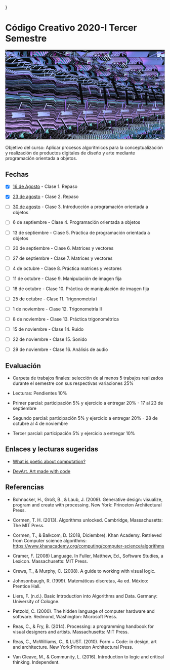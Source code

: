 }
# Código Creativo 2020-I Tercer Semestre

![portada](https://github.com/EmilioOcelotl/centro20-I_CC3/blob/master/img/portada3.png)

Objetivo del curso: Aplicar procesos algorítmicos para la conceptualización y realización de productos digitales de diseño y arte mediante programación orientada a objetos.

## Fechas

- [x] [16 de Agosto](https://github.com/EmilioOcelotl/centro20-I_CC3/tree/master/centro3_190816/README.md) - Clase 1. Repaso

- [x] [23 de agosto](https://github.com/EmilioOcelotl/centro20-I_CC3/tree/master/centro3_190823/README.md) - Clase 2. Repaso

- [ ] [30 de agosto](https://github.com/EmilioOcelotl/centro20-I_CC3/tree/master/centro3_190830/README.md) - Clase 3. Introducción a programación orientada a objetos

- [ ] 6 de septiembre - Clase 4. Programación orientada a objetos

- [ ] 13 de septiembre - Clase 5. Práctica de programación orientada a objetos

- [ ] 20 de septiembre - Clase 6. Matrices y vectores

- [ ] 27 de septiembre - Clase 7. Matrices y vectores

- [ ] 4 de octubre - Clase 8. Práctica matrices y vectores

- [ ] 11 de octubre - Clase 9. Manipulación de imagen fija

- [ ] 18 de octubre - Clase 10. Práctica de manipulación de imagen fija

- [ ] 25 de octubre - Clase 11. Trigonometría I

- [ ] 1 de noviembre - Clase 12. Trigonometría II

- [ ] 8 de noviembre - Clase 13. Práctica trigonométrica 

- [ ] 15 de noviembre - Clase 14. Ruido

- [ ] 22 de noviembre - Clase 15. Sonido

- [ ] 29 de noviembre - Clase 16. Análisis de audio

## Evaluación 

- Carpeta de trabajos finales: selección de al menos 5 trabajos realizados durante el semestre con sus respectivas variaciones 25%

- Lecturas: Pendientes 10%

- Primer parcial: participación 5% y ejercicio a entregar 20% - 17 al 23 de septiembre 

- Segundo parcial: participación 5% y ejercicio a entregar 20% - 28 de octubre al 4 de noviembre

- Tercer parcial: participación 5% y ejercicio a entregar 10% 

## Enlaces y lecturas sugeridas

- [What is poetic about computation?](https://poeticcomputation.info/chapters/ch.1/)

- [DevArt. Art made with code](https://devart.withgoogle.com/)

## Referencias 

- Bohnacker, H., Groß, B., & Laub, J. (2009). Generative design: visualize, program and create with processing. New York: Princeton Architectural Press.

- Cormen, T. H. (2013). Algorithms unlocked. Cambridge, Massachusetts: The MIT Press.

- Cormen, T., & Balkcom, D. (2018, Diciembre). Khan Academy. Retrieved from Computer science algorithms: https://www.khanacademy.org/computing/computer-science/algorithms

- Cramer, F. (2008) Language. In Fuller, Matthew, Ed., Software Studies, a Lexicon. Massachusetts: MIT Press. 

- Crews, T., & Murphy, C. (2008). A guide to working with visual logic.

- Johnsonbaugh, R. (1999). Matemáticas discretas, 4a ed. México: Prentice Hall.

- Liers, F. (n.d.). Basic Introduction into Algorithms and Data. Germany: University of Cologne.

- Petzold, C. (2000). The hidden language of computer hardware and software. Redmond, Washington: Microsoft Press.

- Reas, C., & Fry, B. (2014). Processing: a programming handbook for visual designers and artists. Massachusetts: MIT Press.

- Reas, C., McWilliams, C., & LUST. (2010). Form + Code: in design, art and architecture. New York:Princeton Architectural Press.

- Van Cleave, M., & Community, L. (2016). Introduction to logic and critical thinking. Independent.
